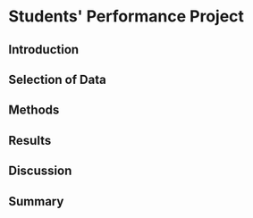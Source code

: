 # Students' Performance Project
## Introduction

## Selection of Data

## Methods

## Results

## Discussion

## Summary
